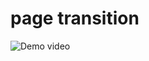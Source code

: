# page transition


  ![Demo video](https://github.com/zaddy1303/page-transition/blob/master/paget.GIF)

